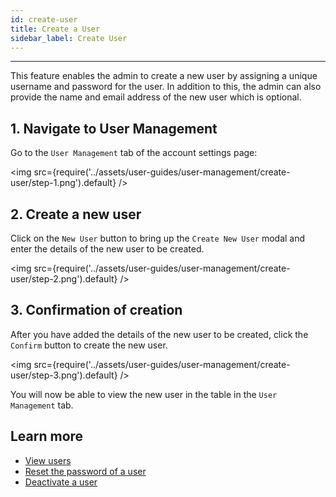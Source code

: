 ```yaml
---
id: create-user
title: Create a User
sidebar_label: Create User
---
```


---

This feature enables the admin to create a new user by assigning a unique username and password for the user. In addition to this, the admin can also provide the name and email address of the new user which is optional.

## 1. Navigate to User Management

Go to the `User Management` tab of the account settings page:

<img src={require('../assets/user-guides/user-management/create-user/step-1.png').default} />

## 2. Create a new user

Click on the `New User` button to bring up the `Create New User` modal and enter the details of the new user to be created.

<img src={require('../assets/user-guides/user-management/create-user/step-2.png').default} />

## 3. Confirmation of creation

After you have added the details of the new user to be created, click the `Confirm` button to create the new user.

<img src={require('../assets/user-guides/user-management/create-user/step-3.png').default} />

You will now be able to view the new user in the table in the `User Management` tab.

## Learn more

- [View users](view-user.md)
- [Reset the password of a user](reset-password.md)
- [Deactivate a user](deactivate-user.md)
